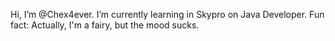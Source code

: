 Hi, I’m @Chex4ever.
I’m currently learning in Skypro on Java Developer.
Fun fact: Actually, I'm a fairy, but the mood sucks.
